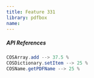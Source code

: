 ```yaml
---
title: Feature 331
library: pdfbox
name: 
---
```




##### API References

```java
COSArray.add --> 37.5 %
COSDictionary.setItem --> 25 %
COSName.getPDFName --> 25 %
```

